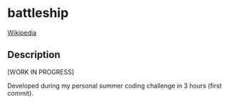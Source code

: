 # battleship

[Wikipedia](https://en.wikipedia.org/wiki/Battleship_(game))

## Description

[WORK IN PROGRESS]

Developed during my personal summer coding challenge in 3 hours (first commit).